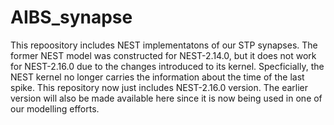 # AIBS_synapse
This repoository includes NEST implementatons of our STP synapses. The former NEST model was constructed for NEST-2.14.0, but it does not work for NEST-2.16.0 due to the changes introduced to its kernel. Specficially, the NEST kernel no longer carries the information about the time of the last spike. This repository now just includes NEST-2.16.0 version. The earlier version will also be made available here since it is now being used in one of our modelling efforts. 
